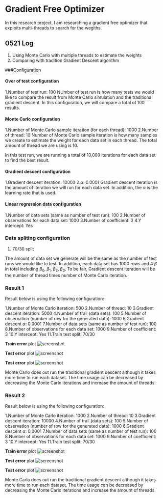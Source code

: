 # Gradient Free Optimizer

In this research project, I am researching a gradient free optimizer that exploits multi-threads to search for the wegiths.

## 0521 Log
1. Using Monte Carlo with multiple threads to estimate the weights 
2. Comparing with tradition Gradient Descent algorithm

###Configuration

#### Over of test configuration
1.Number of test run: 100
NUmber of test run is how many tests we would like to compare the result from Monte Carlo simulation and the traditional gradient descent. In this configuration, we will compare a total of 100 results. 

#### Monte Carlo configuration
1.Number of Monte Carlo sample iteration (for each thread): 1000
2.Number of thread: 10
Number of Monte Carlo sample iteration is how many samples we create to estimate the weight for each data set in each thread. The total amount of thread we are using is 10.  

In this test run, we are running a total of 10,000 iterations for each data set to find the best result.

#### Gradient descent configuration
1.Gradient descent iteration: 10000
2.$\alpha$: 0.0001
Gradient descent iteration is the amount of iteration we will run for each data set. In addition, the $\alpha$ is the learning rate that is used.

#### Linear regression data configuration
1.Number of data sets (same as number of test run): 100
2.Number of observations for each data set: 1000
3.Number of coefficient: 3
4.Y intercept: Yes

### Data spliting configuration
1. 70/30 split

The amount of data set we generate will be the same as the number of test runs we would like to test. In addition, each data set has 1000 rows and 4 $\beta$ in total including $\beta_0,\; \beta_1,\; \beta_2,\; \beta_3$. To be fair, Gradient descent iteration will be the number of thread times number of Monte Carlo iteration.  

### Result 1

Result below is using the following configuration:  

1.Number of Monte Carlo iteration: 500
2.Number of thread: 10
3.Gradient descent iteration: 5000
4.Number of trail (data sets): 100
5.Number of observation (number of row for the generated data): 1000
6.Gradient descent $\alpha$: 0.0001
7.Number of data sets (same as number of test run): 100
8.Number of observations for each data set: 1000
9.Number of coefficient: 3
10.Y intercept: Yes
11.Train test split: 70/30

**Train error** plot
![screenshot](resource/0521mc_gd_MSE_train.png)  

**Test error** plot
![screenshot](resource/0521mc_gd_MSE_test.png)  

**Test error** plot
![screenshot](resource/0521mc_gd_performance.png)  

Monte Carlo does out run the traditional gradient descent although it takes more time to run each dataset. The time usage can be decreased by decreasing the Monte Carlo iterations and increase the amount of threads.  

### Result 2
Result below is using the following configuration:  

1.Number of Monte Carlo iteration: 1000
2.Number of thread: 10
3.Gradient descent iteration: 10000
4.Number of trail (data sets): 100
5.Number of observation (number of row for the generated data): 1000
6.Gradient descent $\alpha$: 0.0001
7.Number of data sets (same as number of test run): 100
8.Number of observations for each data set: 1000
9.Number of coefficient: 3
10.Y intercept: Yes
11.Train test split: 70/30

**Train error** plot
![screenshot](resource/0521mc1_gd1_MSE_train.png)  

**Test error** plot
![screenshot](resource/0521mc1_gd1_MSE_test.png)  

**Test error** plot
![screenshot](resource/0521mc1_gd1_performance.png)  

Monte Carlo does out run the traditional gradient descent although it takes more time to run each dataset. The time usage can be decreased by decreasing the Monte Carlo iterations and increase the amount of threads.





